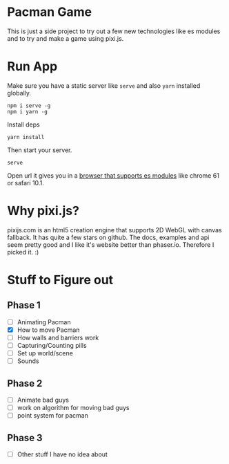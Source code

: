 # Pacman Game

This is just a side project to try out a few new technologies like es modules and to try and make a game using pixi.js.

# Run App

Make sure you have a static server like `serve` and also `yarn` installed globally.

```
npm i serve -g
npm i yarn -g
```

Install deps

```
yarn install
```

Then start your server.

```
serve
```

Open url it gives you in a [browser that supports es modules](http://caniuse.com/#feat=es6-module) like chrome 61 or safari 10.1.

# Why pixi.js?

pixijs.com is an html5 creation engine that supports 2D WebGL with canvas fallback. It has quite a few stars on github. The docs, examples and api seem pretty good and I like it's website better than phaser.io. Therefore I picked it. :)

# Stuff to Figure out

## Phase 1

- [ ] Animating Pacman
- [x] How to move Pacman
- [ ] How walls and barriers work
- [ ] Capturing/Counting pills
- [ ] Set up world/scene
- [ ] Sounds

## Phase 2

- [ ] Animate bad guys
- [ ] work on algorithm for moving bad guys
- [ ] point system for pacman

## Phase 3

- [ ] Other stuff I have no idea about
